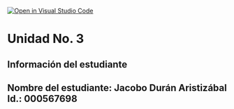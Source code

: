 [![Open in Visual Studio Code](https://classroom.github.com/assets/open-in-vscode-2e0aaae1b6195c2367325f4f02e2d04e9abb55f0b24a779b69b11b9e10269abc.svg)](https://classroom.github.com/online_ide?assignment_repo_id=18559861&assignment_repo_type=AssignmentRepo)
# Unidad No. 3
## Información del estudiante  
Nombre del estudiante: Jacobo Durán Aristizábal
Id.: 000567698
---


